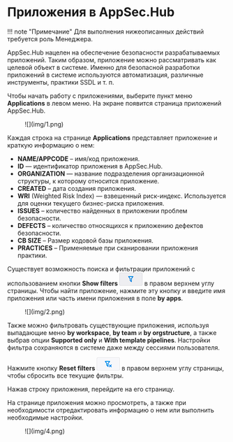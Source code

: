 # Приложения в AppSec.Hub

!!! note "Примечание"
    Для выполнения нижеописанных действий требуется роль Менеджера.

AppSec.Hub нацелен на обеспечение безопасности разрабатываемых приложений. Таким образом, приложение можно рассматривать как целевой объект в системе. Именно для безопасной разработки приложений в системе используются автоматизация, различные инструменты, практики SSDL и т. п.

Чтобы начать работу с приложениями, выберите пункт меню **Applications** в левом меню. На экране появится страница приложений AppSec.Hub.

<figure markdown>![](img/1.png)</figure>

Каждая строка на странице **Applications** представляет приложение и краткую информацию о нем:

* **NAME/APPCODE** – имя/код приложения.
* **ID** — идентификатор приложения в AppSec.Hub.
* **ORGANIZATION** — название подразделения организационной структуры, к которому относится приложение.
* **CREATED** – дата создания приложения.
* **WRI** (Weighted Risk Index) — взвешенный риск-индекс. Используется для оценки текущего бизнес-риска приложения.
* **ISSUES** – количество найденных в приложении проблем безопасности.
* **DEFECTS** – количество относящихся к приложению дефектов безопасности.
* **CB SIZE** – Размер кодовой базы приложения.
* **PRACTICES** – Применяемые при сканировании приложения практики.

Существует возможность поиска и фильтрации приложений с использованием кнопки **Show filters** ![](img/filter.png) в правом верхнем углу страницы. Чтобы найти приложение, нажмите эту кнопку и введите имя приложения или часть имени приложения в поле **by apps**.

<figure markdown>![](img/2.png)</figure>

Также можно фильтровать существующие приложения, используя выпадающие меню **by workspace**, **by team** и **by orgstructure**, а также выбрав опции **Supported only** и **With template pipelines**. Настройки фильтра сохраняются в системе даже между сессиями пользователя.

Нажмите кнопку **Reset filters** ![](img/rfilter.png) в правом верхнем углу страницы, чтобы сбросить все текущие фильтры.

Нажав строку приложения, перейдите на его страницу.

На странице приложения можно просмотреть, а также при необходимости отредактировать информацию о нем или выполнить необходимые настройки.

<figure markdown>![](img/4.png)</figure>
